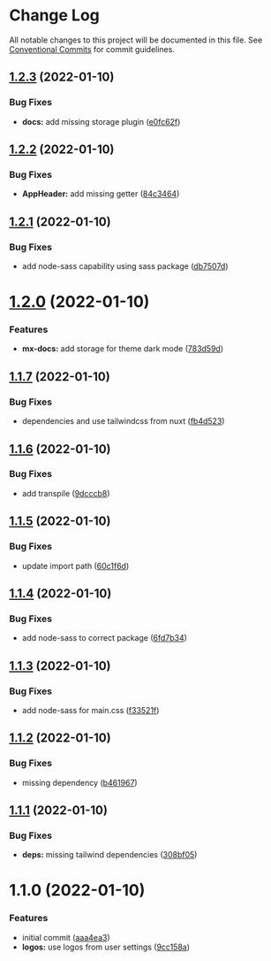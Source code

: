 # Change Log

All notable changes to this project will be documented in this file.
See [Conventional Commits](https://conventionalcommits.org) for commit guidelines.

## [1.2.3](https://github.com/wolzey/mx-docs/compare/mx-docs@1.2.2...mx-docs@1.2.3) (2022-01-10)


### Bug Fixes

* **docs:** add missing storage plugin ([e0fc62f](https://github.com/wolzey/mx-docs/commit/e0fc62f49d311cbad494c76c957bad12ed3c3194))





## [1.2.2](https://github.com/wolzey/mx-docs/compare/mx-docs@1.2.1...mx-docs@1.2.2) (2022-01-10)


### Bug Fixes

* **AppHeader:** add missing getter ([84c3464](https://github.com/wolzey/mx-docs/commit/84c34641b757a132493e5e5ac5ab092f9082dab6))





## [1.2.1](https://github.com/wolzey/mx-docs/compare/mx-docs@1.2.0...mx-docs@1.2.1) (2022-01-10)


### Bug Fixes

* add node-sass capability using sass package ([db7507d](https://github.com/wolzey/mx-docs/commit/db7507d44d213ec66c7999d0b393e52983e3dcff))





# [1.2.0](https://github.com/wolzey/mx-docs/compare/mx-docs@1.1.7...mx-docs@1.2.0) (2022-01-10)


### Features

* **mx-docs:** add storage for theme dark mode ([783d59d](https://github.com/wolzey/mx-docs/commit/783d59dd8e7a1097703d82c84940e08a02a1073e))





## [1.1.7](https://github.com/wolzey/mx-docs/compare/mx-docs@1.1.6...mx-docs@1.1.7) (2022-01-10)


### Bug Fixes

* dependencies and use tailwindcss from nuxt ([fb4d523](https://github.com/wolzey/mx-docs/commit/fb4d523ff3853145545ccde0fccf3d702e3c8462))





## [1.1.6](https://github.com/wolzey/mx-docs/compare/mx-docs@1.1.5...mx-docs@1.1.6) (2022-01-10)


### Bug Fixes

* add transpile ([9dcccb8](https://github.com/wolzey/mx-docs/commit/9dcccb87d04ed8b6fdb1092948147bbfdc913853))





## [1.1.5](https://github.com/wolzey/mx-docs/compare/mx-docs@1.1.4...mx-docs@1.1.5) (2022-01-10)


### Bug Fixes

* update import path ([60c1f6d](https://github.com/wolzey/mx-docs/commit/60c1f6dd7f6330815660dc2cf9119fbe43040eb8))





## [1.1.4](https://github.com/wolzey/mx-docs/compare/mx-docs@1.1.3...mx-docs@1.1.4) (2022-01-10)


### Bug Fixes

* add node-sass to correct package ([6fd7b34](https://github.com/wolzey/mx-docs/commit/6fd7b34c44a7be3488d17f0a0c48d65f019c1bc8))





## [1.1.3](https://github.com/wolzey/mx-docs/compare/mx-docs@1.1.2...mx-docs@1.1.3) (2022-01-10)


### Bug Fixes

* add node-sass for main.css ([f33521f](https://github.com/wolzey/mx-docs/commit/f33521fc7fad2ad42b3de97257f552bdc7df5db7))





## [1.1.2](https://github.com/wolzey/mx-docs/compare/mx-docs@1.1.1...mx-docs@1.1.2) (2022-01-10)


### Bug Fixes

* missing dependency ([b461967](https://github.com/wolzey/mx-docs/commit/b461967e878935cc720b5241d8ac6e2c6fa9494a))





## [1.1.1](https://github.com/wolzey/mx-docs/compare/mx-docs@1.1.0...mx-docs@1.1.1) (2022-01-10)


### Bug Fixes

* **deps:** missing tailwind dependencies ([308bf05](https://github.com/wolzey/mx-docs/commit/308bf057d8f4685fac997257dabce3ae5ee07f47))





# 1.1.0 (2022-01-10)


### Features

* initial commit ([aaa4ea3](https://github.com/wolzey/mx-docs/commit/aaa4ea3680e8b6d71a52b4db62b0c088a2a8eff8))
* **logos:** use logos from user settings ([9cc158a](https://github.com/wolzey/mx-docs/commit/9cc158a802afdfd0716e46d47e3bf54eb161ead5))
